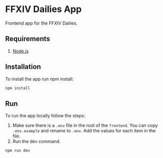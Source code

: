 # FFXIV Dailies App

Frontend app for the FFXIV Dailies.

## Requirements

1. [Node.js](https://nodejs.org/en)

## Installation

To install the app run npm install:

```zsh
npm install
```

## Run

To run the app locally follow the steps:

1. Make sure there is a `.env` file in the root of the `frontend`. You can copy `.env.example` and rename to `.env`. Add the values for each item in the file.
2. Run the dev command.

```zsh
npm run dev
```
